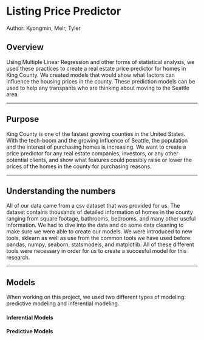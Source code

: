 # Listing Price Predictor

Author: Kyongmin, Meir, Tyler





## Overview

Using Multiple Linear Regression and other forms of statistical analysis, we used these practices to create a real estate price predictor for homes in King County. We created models that would show what factors can influence the housing prices in the county. These prediction models can be used to help any transpants who are thinking about moving to the Seattle area. 

---------------


## Purpose 

King County is one of the fastest growing counties in the United States. With the tech-boom and the growing influence of Seattle, the population and the interest of purchasing homes is increasing. We want to create a price predictor for any real estate companies, investors, or any other potential clients, and show what features could possibly raise or lower the prices of the homes in the county for purchasing reasons.  

---------


## Understanding the numbers


All of our data came from a csv dataset that was provided for us. The dataset contains thousands of detailed information of homes in the county ranging from square footage, bathrooms, bedrooms, and many other useful information. We had to dive into the data and do some data cleaning to make sure we were able to create our models. We were introduced to new tools, sklearn as well as use from the common tools we have used before:  pandas, numpy, seaborn, statsmodels, and matplotlib. All of these different tools were necessary in order for us to create a succesful model for this research. 

------
## Models 

When working on this project, we used two different types of modeling: predictive modeling and inferential modeling. 


#### Inferential Models
 


#### Predictive Models
